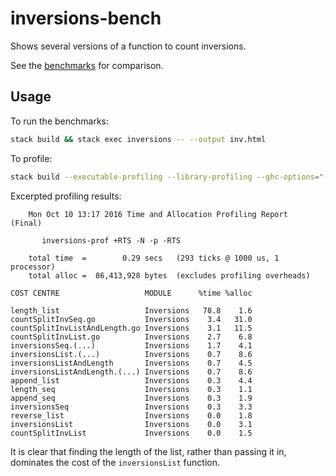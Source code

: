 # inversions-bench

Shows several versions of a function to count inversions.

See the [benchmarks](https://corajr.github.io/inversions-bench/inv.html) for comparison.

## Usage

To run the benchmarks:

```sh
stack build && stack exec inversions -- --output inv.html
```

To profile:

```sh
stack build --executable-profiling --library-profiling --ghc-options="-fprof-auto -rtsopts" && stack exec inversions-prof -- +RTS -p
```

Excerpted profiling results:

```
	Mon Oct 10 13:17 2016 Time and Allocation Profiling Report  (Final)

	   inversions-prof +RTS -N -p -RTS

	total time  =        0.29 secs   (293 ticks @ 1000 us, 1 processor)
	total alloc =  86,413,928 bytes  (excludes profiling overheads)

COST CENTRE                   MODULE      %time %alloc

length_list                   Inversions   78.8    1.6
countSplitInvSeq.go           Inversions    3.4   31.0
countSplitInvListAndLength.go Inversions    3.1   11.5
countSplitInvList.go          Inversions    2.7    6.8
inversionsSeq.(...)           Inversions    1.7    4.1
inversionsList.(...)          Inversions    0.7    8.6
inversionsListAndLength       Inversions    0.7    4.5
inversionsListAndLength.(...) Inversions    0.7    8.6
append_list                   Inversions    0.3    4.4
length_seq                    Inversions    0.3    1.1
append_seq                    Inversions    0.3    1.9
inversionsSeq                 Inversions    0.3    3.3
reverse_list                  Inversions    0.0    1.8
inversionsList                Inversions    0.0    3.1
countSplitInvList             Inversions    0.0    1.5
```

It is clear that finding the length of the list, rather than passing it in,
dominates the cost of the `inversionsList` function.
